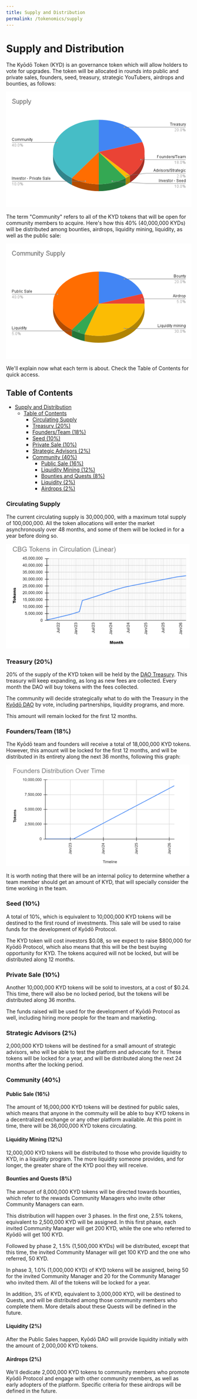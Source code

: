 ```yaml
---
title: Supply and Distribution
permalink: /tokenomics/supply
---
```


# Supply and Distribution

The Kyōdō Token (KYD) is an governance token which will allow holders to vote for upgrades. The token will be allocated in rounds into public and private sales, founders, seed, treasury, strategic YouTubers, airdrops and bounties, as follows:

![](supply.png)

The term "Community" refers to all of the KYD tokens that will be open for community members to acquire. Here's how this 40% (40,000,000 KYDs) will be distributed among bounties, airdrops, liquidity mining, liquidity, as well as the public sale:

![](community-supply.png)

We'll explain now what each term is about. Check the Table of Contents for quick access.

## Table of Contents

- [Supply and Distribution](#supply-and-distribution)
  - [Table of Contents](#table-of-contents)
    - [Circulating Supply](#circulating-supply)
    - [Treasury (20%)](#treasury-20)
    - [Founders/Team (18%)](#foundersteam-18)
    - [Seed (10%)](#seed-10)
    - [Private Sale (10%)](#private-sale-10)
    - [Strategic Advisors (2%)](#strategic-advisors-2)
    - [Community (40%)](#community-40)
      - [Public Sale (16%)](#public-sale-16)
      - [Liquidity Mining (12%)](#liquidity-mining-12)
      - [Bounties and Quests (8%)](#bounties-and-quests-8)
      - [Liquidity (2%)](#liquidity-2)
      - [Airdrops (2%)](#airdrops-2)

### Circulating Supply

The current circulating supply is 30,000,000, with a maximum total supply of 100,000,000. All the token allocations will enter the market asynchronously over 48 months, and some of them will be locked in for a year before doing so.

![](circulating-supply.png)

### Treasury (20%)

20% of the supply of the KYD token will be held by the [DAO Treasury](/tokenomics/treasury). This treasury will keep expanding, as long as new fees are collected. Every month the DAO will buy tokens with the fees collected.&#x20;

The community will decide strategically what to do with the Treasury in the [Kyōdō DAO](/dao/introduction) by vote, including partnerships, liquidity programs, and more.

This amount will remain locked for the first 12 months.

### Founders/Team (18%)

The Kyōdō team and founders will receive a total of 18,000,000 KYD tokens. However, this amount will be locked for the first 12 months, and will be distributed in its entirety along the next 36 months, following this graph:

![](founders-distribution.png)

It is worth noting that there will be an internal policy to determine whether a team member should get an amount of KYD, that will specially consider the time working in the team.

### Seed (10%)

A total of 10%, which is equivalent to 10,000,000 KYD tokens will be destined to the first round of investments. This sale will be used to raise funds for the development of Kyōdō Protocol.&#x20;

The KYD token will cost investors $0.08, so we expect to raise $800,000 for Kyōdō Protocol, which also means that this will be the best buying opportunity for KYD. The tokens acquired will not be locked, but will be distributed along 12 months.

### Private Sale (10%)

Another 10,000,000 KYD tokens will be sold to investors, at a cost of $0.24. This time, there will also be no locked period, but the tokens will be distributed along 36 months.

The funds raised will be used for the development of Kyōdō Protocol as well, including hiring more people for the team and marketing.

### Strategic Advisors (2%)

2,000,000 KYD tokens will be destined for a small amount of strategic advisors, who will be able to test the platform and advocate for it. These tokens will be locked for a year, and will be distributed along the next 24 months after the locking period.

### Community (40%)

#### Public Sale (16%)

The amount of 16,000,000 KYD tokens will be destined for public sales, which means that anyone in the commuity will be able to buy KYD tokens in a decentralized exchange or any other platform available.&#x20;
At this point in time, there will be 36,000,000 KYD tokens circulating.

#### Liquidity Mining (12%)

12,000,000 KYD tokens will be distributed to those who provide liquidity to KYD, in a liquidity program. The more liquidity someone provides, and for longer, the greater share of the KYD pool they will receive.

#### Bounties and Quests (8%)

The amount of 8,000,000 KYD tokens will be directed towards bounties, which refer to the rewards Community Managers who invite other Community Managers can earn.&#x20;

This distribution will happen over 3 phases. In the first one, 2.5% tokens, equivalent to 2,500,000 KYD will be assigned. In this first phase, each invited Community Manager will get 200 KYD, while the one who referred to Kyōdō will get 100 KYD.&#x20;

Followed by phase 2, 1.5% (1,500,000 KYDs) will be distributed, except that this time, the invited Community Manager will get 100 KYD and the one who referred, 50 KYD.&#x20;

In phase 3, 1.0% (1,000,000 KYD) of KYD tokens will be assigned, being 50 for the invited Community Manager and 20 for the Community Manager who invited them. All of the tokens will be locked for a year.

In addition, 3% of KYD, equivalent to 3,000,000 KYD, will be destined to Quests, and will be distributed among those community members who complete them. More details about these Quests will be defined in the future.

#### Liquidity (2%)

After the Public Sales happen, Kyōdō DAO will provide liquidity initially with the amount of 2,000,000 KYD tokens.

#### Airdrops (2%)

We'll dedicate 2,000,000 KYD tokens to community members who promote Kyōdō Protocol and engage with other community members, as well as early adopters of the platform. Specific criteria for these airdrops will be defined in the future.
